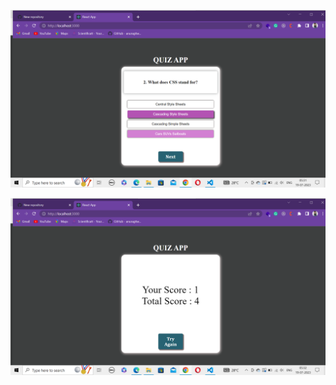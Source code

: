 

![logo](https://github.com/shashant654/Quiz_app-using-react/blob/main/src/assets/Screenshot%20(172).png
)

![logo](https://github.com/shashant654/Quiz_app-using-react/blob/main/src/assets/Screenshot%20(173).png
)
